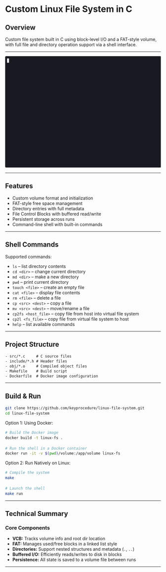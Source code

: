 # Custom Linux File System in C

## Overview

Custom file system built in C using block-level I/O and a FAT-style volume, with full file and directory operation support via a shell interface.

---

![Demo](demo/file-system-demo.gif)

---

## Features

- Custom volume format and initialization
- FAT-style free space management
- Directory entries with full metadata
- File Control Blocks with buffered read/write
- Persistent storage across runs
- Command-line shell with built-in commands

---

## Shell Commands

Supported commands:
- `ls` – list directory contents
- `cd <dir>` – change current directory
- `md <dir>` – make a new directory
- `pwd` – print current directory
- `touch <file>` – create an empty file
- `cat <file>` – display file contents
- `rm <file>` – delete a file
- `cp <src> <dest>` – copy a file
- `mv <src> <dest>` – move/rename a file
- `cp2fs <host_file>` – copy file from host into virtual file system
- `cp2l <fs_file>` – copy file from virtual file system to host
- `help` – list available commands

---

## Project Structure

```
- src/*.c     # C source files
- include/*.h # Header files
- obj/*.o     # Compiled object files
- Makefile    # Build script
- Dockerfile  # Docker image configuration
```

---

## Build & Run
```bash
git clone https://github.com/keyprocedure/linux-file-system.git
cd linux-file-system
```

Option 1: Using Docker:  
```bash
# Build the Docker image
docker build -t linux-fs .

# Run the shell in a Docker container 
docker run -it -v $(pwd)/volume:/app/volume linux-fs
```

Option 2: Run Natively on Linux:  
```bash
# Compile the system
make

# Launch the shell
make run    
```

---

## Technical Summary

### Core Components
- **VCB:** Tracks volume info and root dir location
- **FAT:** Manages used/free blocks in a linked list style
- **Directories:** Support nested structures and metadata (`.`, `..`)
- **Buffered I/O:** Efficiently reads/writes to disk in blocks
- **Persistence:** All state is saved to a volume file between runs

---
